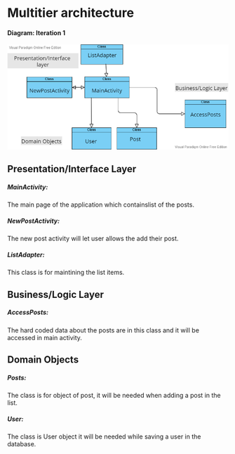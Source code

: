 # **Multitier architecture** 

#### Diagram: Iteration 1 



![FinalDG](./Images/FinalDG.png)

## **Presentation/Interface Layer**

##### MainActivity: 

The main page of the application which containslist of the posts.

##### NewPostActivity: 

The new post activity will let user allows the add their post.

##### ListAdapter: 

This class is for maintining the list items.



## **Business/Logic Layer**

##### AccessPosts: 

The hard coded data about the posts are in this class and it will be accessed in main activity.



## **Domain Objects**

##### Posts:

The class is for object of post, it will be needed when adding a post in the list.

##### User: 

The class is User object it will be needed while saving a user in the database.
